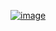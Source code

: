<a href="https://chandu038.github.io/Rock_Paper_Scissors/">![image](https://github.com/user-attachments/assets/7837a912-5ad0-4be9-906c-d4337a43b089)</a>
